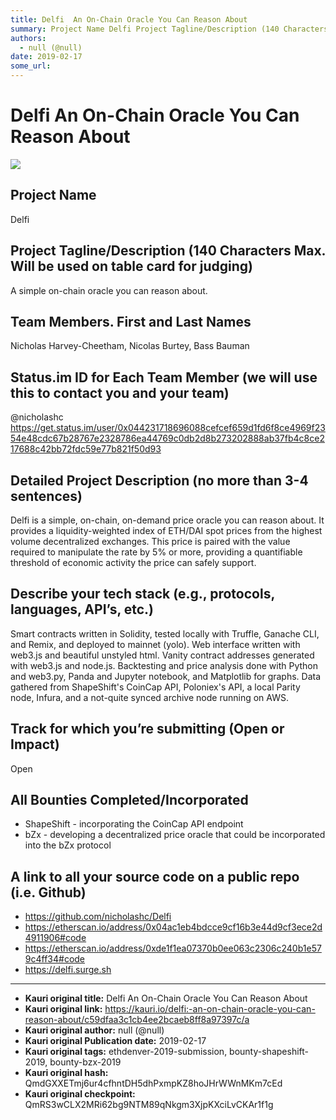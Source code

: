 ```yaml
---
title: Delfi  An On-Chain Oracle You Can Reason About
summary: Project Name Delfi Project Tagline/Description (140 Characters Max. Will be used on table card for judging) A simple on-chain oracle you can reason about. Team Members. First and Last Names Nicholas Harvey-Cheetham, Nicolas Burtey, Bass Bauman Status.im ID for Each Team Member (we will use this to contact you and your team) @nicholashc https-//get.status.im/user/0x044231718696088cefcef659d1fd6f8ce4969f2354e48cdc67b28767e2328786ea44769c0db2d8b273202888ab37fb4c8ce217688c42bb72fdc59e77b821f50d93 De
authors:
  - null (@null)
date: 2019-02-17
some_url: 
---
```


# Delfi  An On-Chain Oracle You Can Reason About

![](https://ipfs.infura.io/ipfs/QmVz5CtSfAsDTZixsPeuh15ebj3rjg7JJc862wromzQEHz)


## Project Name
Delfi

## Project Tagline/Description (140 Characters Max. Will be used on table card for judging)
A simple on-chain oracle you can reason about.

## Team Members. First and Last Names
Nicholas Harvey-Cheetham, Nicolas Burtey, Bass Bauman

## Status.im ID for Each Team Member (we will use this to contact you and your team)
@nicholashc https://get.status.im/user/0x044231718696088cefcef659d1fd6f8ce4969f2354e48cdc67b28767e2328786ea44769c0db2d8b273202888ab37fb4c8ce217688c42bb72fdc59e77b821f50d93

## Detailed Project Description (no more than 3-4 sentences)
Delfi is a simple, on-chain, on-demand price oracle you can reason about. It provides a liquidity-weighted index of ETH/DAI spot prices from the highest volume decentralized exchanges. This price is paired with the value required to manipulate the rate by 5% or more, providing a quantifiable threshold of economic activity the price can safely support.

## Describe your tech stack (e.g., protocols, languages, API’s, etc.)
Smart contracts written in Solidity, tested locally with Truffle, Ganache CLI, and Remix, and deployed to mainnet (yolo). Web interface written with web3.js and beautiful unstyled html. Vanity contract addresses generated with web3.js and node.js. Backtesting and price analysis done with Python and web3.py, Panda and Jupyter notebook, and Matplotlib for graphs. Data gathered from ShapeShift's CoinCap API, Poloniex's API, a local Parity node, Infura, and a not-quite synced archive node running on AWS.

## Track for which you’re submitting (Open or Impact)
Open

## All Bounties Completed/Incorporated

- ShapeShift - incorporating the CoinCap API endpoint
- bZx - developing a decentralized price oracle that could be incorporated into the bZx protocol

## A link to all your source code on a public repo (i.e. Github)

- https://github.com/nicholashc/Delfi
- https://etherscan.io/address/0x04ac1eb4bdcce9cf16b3e44d9cf3ece2d4911906#code
- https://etherscan.io/address/0xde1f1ea07370b0ee063c2306c240b1e579c4ff34#code
- https://delfi.surge.sh


---

- **Kauri original title:** Delfi  An On-Chain Oracle You Can Reason About
- **Kauri original link:** https://kauri.io/delfi:-an-on-chain-oracle-you-can-reason-about/c59dfaa3c1cb4ee2bcaeb8ff8a97397c/a
- **Kauri original author:** null (@null)
- **Kauri original Publication date:** 2019-02-17
- **Kauri original tags:** ethdenver-2019-submission, bounty-shapeshift-2019, bounty-bzx-2019
- **Kauri original hash:** QmdGXXETmj6ur4cfhntDH5dhPxmpKZ8hoJHrWWnMKm7cEd
- **Kauri original checkpoint:** QmRS3wCLX2MRi62bg9NTM89qNkgm3XjpKXciLvCKAr1f1g



